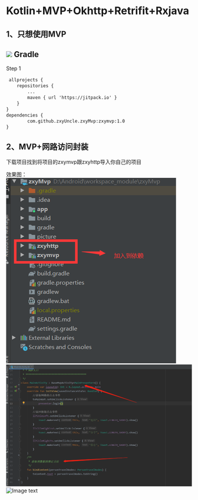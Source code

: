 # Kotlin+MVP+Okhttp+Retrifit+Rxjava
1、只想使用MVP
-----
[![](https://jitpack.io/v/zxyUncle/zxyMvp.svg)](https://jitpack.io/#zxyUncle/zxyMvp)
Gradle
-----
Step 1


     allprojects {
		repositories {
			...
			maven { url 'https://jitpack.io' }
		}
	}
	dependencies {
	        com.github.zxyUncle.zxyMvp:zxymvp:1.0
	}

2、MVP+网路访问封装
-----
下载项目找到将项目的zxymvp跟zxyhttp导入你自己的项目

效果图：
![Image text](https://github.com/zxyUncle/zxyMvp/blob/master/picture/aaa.png)
![Image text](https://github.com/zxyUncle/zxyMvp/blob/master/picture/bbb.png)
![Image text](https://github.com/zxyUncle/zxyMvp/blob/master/picture/mvp.gif)

